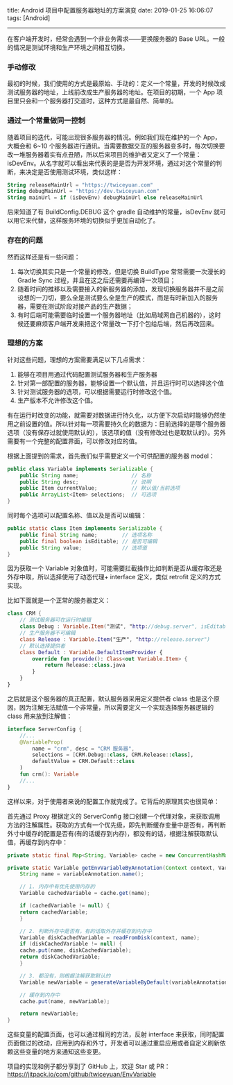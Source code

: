 title: Android 项目中配置服务器地址的方案演变
date: 2019-01-25 16:06:07
tags: [Android]

---
在客户端开发时，经常会遇到一个非业务需求——更换服务器的 Base URL。一般的情况是测试环境和生产环境之间相互切换。

<!--more-->

### 手动修改

最初的时候，我们使用的方式是最原始、手动的：定义一个常量，开发的时候改成测试服务器的地址，上线前改成生产服务器的地址。在项目的初期，一个 App 项目里只会和一个服务器打交道时，这种方式是最自然、简单的。

### 通过一个常量做同一控制

随着项目的迭代，可能出现很多服务器的情况。例如我们现在维护的一个 App，大概会和 6~10 个服务器进行通讯。当需要数据交互的服务器变多时，每次切换要改一堆服务器着实有点丑陋，所以后来项目的维护者又定义了一个常量：isDevEnv。从名字就可以看出来代表的是是否为开发环境，通过对这个常量的判断，来决定是否使用测试环境，类似这样：

```kotlin
String releaseMainUrl = "https://twiceyuan.com"
String debugMainUrl = "https://dev.twiceyuan.com"
String mainUrl = if (isDevEnv) debugMainUrl else releaseMainUrl
```

后来知道了有 BuildConfig.DEBUG 这个 gradle 自动维护的常量，isDevEnv 就可以用它来代替，这样服务环境的切换似乎更加自动化了。

### 存在的问题

然而这样还是有一些问题：

1. 每次切换其实只是一个常量的修改，但是切换 BuildType 常常需要一次漫长的 Gradle Sync 过程，并且在这之后还需要再编译一次项目；
2. 随着时间的推移以及需要接入的新服务器的添加，发现切换服务器并不是之前设想的一刀切，要么全是测试要么全是生产的模式，而是有时新加入的服务器，需要在测试阶段对接产品的生产数据；
3. 有时后端可能需要临时设置一个服务器地址（比如局域网自己机器的），这时候还要麻烦客户端开发来把这个常量改一下打个包给后端，然后再改回来。

### 理想的方案

针对这些问题，理想的方案需要满足以下几点需求：

1. 能够在项目用通过代码配置测试服务器和生产服务器
2. 针对第一部配置的服务器，能够设置一个默认值，并且运行时可以选择这个值
3. 针对测试服务器的选项，可以根据需要运行时修改这个值。
4. 生产版本不允许修改这个值。

有在运行时改变的功能，就需要对数据进行持久化，以方便下次启动时能够仍然使用之前设置的值。所以针对每一项需要持久化的数据为：目前选择的是哪个服务器选项（没有保存过就使用默认的），该选项的值（没有修改过也是取默认的）。另外需要有一个完整的配置界面，可以修改对应的值。

根据上面提到的需求，首先我们似乎需要定义一个可供配置的服务器 model：

```java
public class Variable implements Serializable {
    public String name;                 // 名称
    public String desc;                 // 说明
    public Item currentValue;           // 默认值/当前选项
    public ArrayList<Item> selections;  // 可选项
}
```
同时每个选项可以配置名称、值以及是否可以编辑：
```java
public static class Item implements Serializable {
    public final String name;        // 选项名称
    public final boolean isEditable; // 是否可编辑
    public String value;             // 选项值
}
```
因为获取一个 Variable 对象值时，可能需要拦截操作比如判断是否从缓存取还是外存中取，所以选择使用了动态代理+ interface 定义，类似 retrofit 定义的方式实现。

比如下面就是一个正常的服务器定义：

```kotlin
class CRM {
    // 测试服务器可在运行时编辑
    class Debug : Variable.Item("测试", "http://debug.server", isEditable = true) 
    // 生产服务器不可编辑
    class Release : Variable.Item("生产", "http://release.server")
    // 默认选择提供者
    class Default : Variable.DefaultItemProvider {
        override fun provide(): Class<out Variable.Item> {
            return Release::class.java
        }
    }
}
```

之后就是这个服务器的真正配置，默认服务器采用定义提供者 class 也是这个原因，因为注解无法赋值一个非常量，所以需要定义一个实现选择服务器逻辑的 class 用来放到注解值：

```kotlin
interface ServerConfig {
    //...
    @VariableProp(
        name = "crm", desc = "CRM 服务器",
        selections = [CRM.Debug::class, CRM.Release::class],
        defaultValue = CRM.Default::class
    )
    fun crm(): Variable
    //...
}
```
这样以来，对于使用者来说的配置工作就完成了。它背后的原理其实也很简单：

首先通过 Proxy 根据定义的 ServerConfig 接口创建一个代理对象，来获取调用方法的注解属性。获取的方式有一个优先级，即先判断缓存变量中是否有，再判断外寸中缓存的配置是否有(有的话缓存到内存)，都没有的话，根据注解获取默认值，再缓存到内存中：

```java
private static final Map<String, Variable> cache = new ConcurrentHashMap<>();

private static Variable getEnvVariableByAnnotation(Context context, VariableProp variableAnnotation) {
    String name = variableAnnotation.name();

    // 1. 内存中有优先使用内存的
    Variable cachedVariable = cache.get(name);

    if (cachedVariable != null) {
    return cachedVariable;
    }

    // 2. 判断外存中是否有，有的话取外存并缓存到内存中
    Variable diskCachedVariable = readFromDisk(context, name);
    if (diskCachedVariable != null) {
    cache.put(name, diskCachedVariable);
    return diskCachedVariable;
    }

    // 3. 都没有，则根据注解获取默认的
    Variable newVariable = generateVariableByDefault(variableAnnotation);

    // 缓存到内存中
    cache.put(name, newVariable);

    return newVariable;
}
```

这些变量的配置页面，也可以通过相同的方法，反射 interface 来获取，同时配置页面做过的改动，应用到内存和外寸，开发者可以通过重启应用或者自定义刷新依赖这些变量的地方来通知这些变更。

项目的实现和例子都分享到了 GitHub 上，欢迎 Star 或 PR：https://jitpack.io/com/github/twiceyuan/EnvVariable

